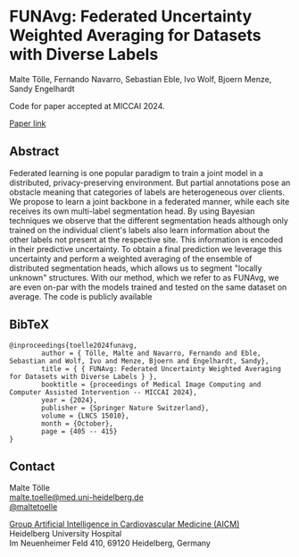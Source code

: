 # FUNAvg: Federated Uncertainty Weighted Averaging for Datasets with Diverse Labels

Malte Tölle, Fernando Navarro, Sebastian Eble, Ivo Wolf, Bjoern Menze, Sandy Engelhardt

Code for paper accepted at MICCAI 2024.

[Paper link](https://papers.miccai.org/miccai-2024/345-Paper1396.html)

## Abstract

Federated learning is one popular paradigm to train a joint model in a distributed, privacy-preserving environment. 
But partial annotations pose an obstacle meaning that categories of labels are heterogeneous over clients.
We propose to learn a joint backbone in a federated manner, while each site receives its own multi-label segmentation head.
By using Bayesian techniques we observe that the different segmentation heads although only trained on the individual client's labels also learn information about the other labels not present at the respective site. 
This information is encoded in their predictive uncertainty.
To obtain a final prediction we leverage this uncertainty and perform a weighted averaging of the ensemble of distributed segmentation heads, which allows us to segment "locally unknown" structures.
With our method, which we refer to as FUNAvg, we are even on-par with the models trained and tested on the same dataset on average. 
The code is publicly available

## BibTeX

```
@inproceedings{toelle2024funavg,
        author = { Tölle, Malte and Navarro, Fernando and Eble, Sebastian and Wolf, Ivo and Menze, Bjoern and Engelhardt, Sandy},
        title = { { FUNAvg: Federated Uncertainty Weighted Averaging for Datasets with Diverse Labels } },
        booktitle = {proceedings of Medical Image Computing and Computer Assisted Intervention -- MICCAI 2024},
        year = {2024},
        publisher = {Springer Nature Switzerland},
        volume = {LNCS 15010},
        month = {October},
        page = {405 -- 415}
}
```

## Contact

Malte Tölle<br>
[malte.toelle@med.uni-heidelberg.de](mailto:malte.toelle@med.uni-heidelberg.de)<br>
[@maltetoelle](https://x.com/maltetoelle)<br>

[Group Artificial Intelligence in Cardiovascular Medicine (AICM)](https://www.klinikum.uni-heidelberg.de/chirurgische-klinik-zentrum/herzchirurgie/forschung/ag-artificial-intelligence-in-cardiovascular-medicine)<br>
Heidelberg University Hospital<br>
Im Neuenheimer Feld 410, 69120 Heidelberg, Germany